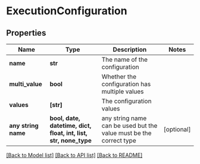# ExecutionConfiguration


## Properties
Name | Type | Description | Notes
------------ | ------------- | ------------- | -------------
**name** | **str** | The name of the configuration | 
**multi_value** | **bool** | Whether the configuration has multiple values | 
**values** | **[str]** | The configuration values | 
**any string name** | **bool, date, datetime, dict, float, int, list, str, none_type** | any string name can be used but the value must be the correct type | [optional]

[[Back to Model list]](../README.md#documentation-for-models) [[Back to API list]](../README.md#documentation-for-api-endpoints) [[Back to README]](../README.md)


